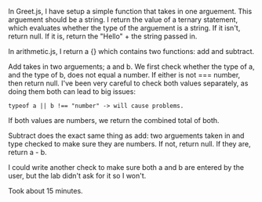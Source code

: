 In Greet.js, I have setup a simple function that takes in one arguement. This arguement should be a string. I return the value of a ternary statement, which evaluates whether the type of the arguement is a string. If it isn't, return null. If it is, return the "Hello" + the string passed in. 

In arithmetic.js, I return a {} which contains two functions: add and subtract.

Add takes in two arguements; a and b. We first check whether the type of a, and the type of b, does not equal a number. If either is not === number, then return null. I've been very careful to check both values separately, as doing them both can lead to big issues:

    typeof a || b !== "number" -> will cause problems.

If both values are numbers, we return the combined total of both.

Subtract does the exact same thing as add: two arguements taken in and type checked to make sure they are numbers. If not, return null. If they are, return a - b.

I could write another check to make sure both a and b are entered by the user, but the lab didn't ask for it so I won't.

Took about 15 minutes. 
